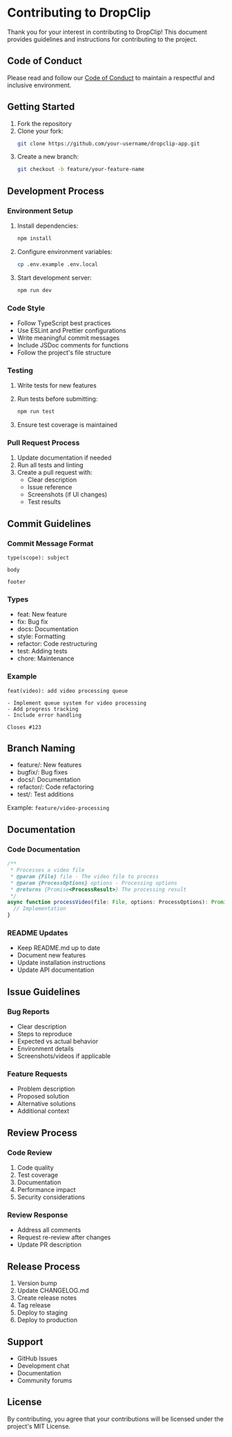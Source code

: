 # Contributing to DropClip

Thank you for your interest in contributing to DropClip! This document provides guidelines and instructions for contributing to the project.

## Code of Conduct

Please read and follow our [Code of Conduct](./CODE_OF_CONDUCT.md) to maintain a respectful and inclusive environment.

## Getting Started

1. Fork the repository
2. Clone your fork:
   ```bash
   git clone https://github.com/your-username/dropclip-app.git
   ```
3. Create a new branch:
   ```bash
   git checkout -b feature/your-feature-name
   ```

## Development Process

### Environment Setup

1. Install dependencies:
   ```bash
   npm install
   ```

2. Configure environment variables:
   ```bash
   cp .env.example .env.local
   ```

3. Start development server:
   ```bash
   npm run dev
   ```

### Code Style

- Follow TypeScript best practices
- Use ESLint and Prettier configurations
- Write meaningful commit messages
- Include JSDoc comments for functions
- Follow the project's file structure

### Testing

1. Write tests for new features
2. Run tests before submitting:
   ```bash
   npm run test
   ```

3. Ensure test coverage is maintained

### Pull Request Process

1. Update documentation if needed
2. Run all tests and linting
3. Create a pull request with:
   - Clear description
   - Issue reference
   - Screenshots (if UI changes)
   - Test results

## Commit Guidelines

### Commit Message Format
```
type(scope): subject

body

footer
```

### Types
- feat: New feature
- fix: Bug fix
- docs: Documentation
- style: Formatting
- refactor: Code restructuring
- test: Adding tests
- chore: Maintenance

### Example
```
feat(video): add video processing queue

- Implement queue system for video processing
- Add progress tracking
- Include error handling

Closes #123
```

## Branch Naming

- feature/: New features
- bugfix/: Bug fixes
- docs/: Documentation
- refactor/: Code refactoring
- test/: Test additions

Example: `feature/video-processing`

## Documentation

### Code Documentation
```typescript
/**
 * Processes a video file
 * @param {File} file - The video file to process
 * @param {ProcessOptions} options - Processing options
 * @returns {Promise<ProcessResult>} The processing result
 */
async function processVideo(file: File, options: ProcessOptions): Promise<ProcessResult> {
  // Implementation
}
```

### README Updates
- Keep README.md up to date
- Document new features
- Update installation instructions
- Update API documentation

## Issue Guidelines

### Bug Reports
- Clear description
- Steps to reproduce
- Expected vs actual behavior
- Environment details
- Screenshots/videos if applicable

### Feature Requests
- Problem description
- Proposed solution
- Alternative solutions
- Additional context

## Review Process

### Code Review
1. Code quality
2. Test coverage
3. Documentation
4. Performance impact
5. Security considerations

### Review Response
- Address all comments
- Request re-review after changes
- Update PR description

## Release Process

1. Version bump
2. Update CHANGELOG.md
3. Create release notes
4. Tag release
5. Deploy to staging
6. Deploy to production

## Support

- GitHub Issues
- Development chat
- Documentation
- Community forums

## License

By contributing, you agree that your contributions will be licensed under the project's MIT License.